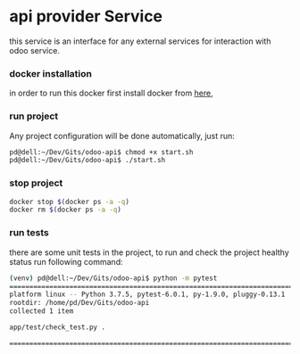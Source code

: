 # api provider Service
this service is an interface for any external services for interaction with odoo service.

### docker installation
in order to run this docker first install docker from [here](https://docs.docker.com/install/), 


### run project
Any project configuration will be done automatically, just run:

```bash
pd@dell:~/Dev/Gits/odoo-api$ chmod +x start.sh 
pd@dell:~/Dev/Gits/odoo-api$ ./start.sh 
```

### stop project 
```bash
docker stop $(docker ps -a -q)
docker rm $(docker ps -a -q)
```
### run tests
there are some unit tests in the project, to run and check the project healthy status run following command:
```bash
(venv) pd@dell:~/Dev/Gits/odoo-api$ python -m pytest
=============================================================================================== test session starts ===============================================================================================
platform linux -- Python 3.7.5, pytest-6.0.1, py-1.9.0, pluggy-0.13.1
rootdir: /home/pd/Dev/Gits/odoo-api
collected 1 item                                                                                                                                                                                                  

app/test/check_test.py .                                                                                                                                                                                    [100%]

================================================================================================ 1 passed in 0.13s ================================================================================================

```